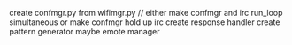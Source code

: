 create confmgr.py from wifimgr.py // either make confmgr and irc run_loop simultaneous or make confmgr hold up irc
create response handler
create pattern generator
maybe emote manager
